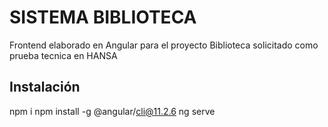 # SISTEMA BIBLIOTECA

Frontend elaborado en Angular para el proyecto Biblioteca solicitado como prueba tecnica en HANSA

## Instalación

npm i
npm install -g @angular/cli@11.2.6
ng serve



